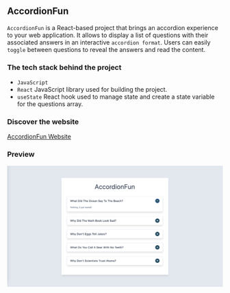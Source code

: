 ## AccordionFun

`AccordionFun` is a React-based project that brings an accordion experience to your web application. It allows to display a list of questions with their associated answers in an interactive `accordion format`. Users can easily `toggle` between questions to reveal the answers and read the content.

### The tech stack behind the project
- `JavaScript`
- `React` JavaScript library used for building the project.
- `useState` React hook used to manage state and create a state variable for the questions array.

### Discover the website
[AccordionFun Website](https://accordion-fun.netlify.app/)

### Preview
<img src="src/assets/accordion-fun.png" alt="AccordionFun React Project">